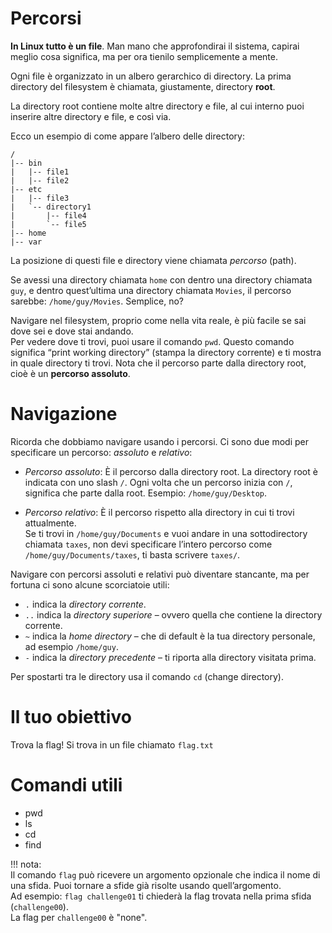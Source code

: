 # Percorsi

**In Linux tutto è un file**. Man mano che approfondirai il sistema, capirai meglio cosa significa, ma per ora tienilo semplicemente a mente.

Ogni file è organizzato in un albero gerarchico di directory. La prima directory del filesystem è chiamata, giustamente, directory **root**.

La directory root contiene molte altre directory e file, al cui interno puoi inserire altre directory e file, e così via.

Ecco un esempio di come appare l’albero delle directory:

```
/
|-- bin
|   |-- file1
|   |-- file2
|-- etc
|   |-- file3
|   `-- directory1
|       |-- file4
|       `-- file5
|-- home
|-- var
```


La posizione di questi file e directory viene chiamata *percorso* (path).

Se avessi una directory chiamata `home` con dentro una directory chiamata `guy`, e dentro quest’ultima una directory chiamata `Movies`, il percorso sarebbe: `/home/guy/Movies`. Semplice, no?

Navigare nel filesystem, proprio come nella vita reale, è più facile se sai dove sei e dove stai andando.  
Per vedere dove ti trovi, puoi usare il comando `pwd`. Questo comando significa “print working directory” (stampa la directory corrente) e ti mostra in quale directory ti trovi. Nota che il percorso parte dalla directory root, cioè è un **percorso assoluto**.


# Navigazione

Ricorda che dobbiamo navigare usando i percorsi. Ci sono due modi per specificare un percorso: *assoluto* e *relativo*:

- _Percorso assoluto_: È il percorso dalla directory root. La directory root è indicata con uno slash `/`. Ogni volta che un percorso inizia con `/`, significa che parte dalla root. Esempio: `/home/guy/Desktop`.

- _Percorso relativo_: È il percorso rispetto alla directory in cui ti trovi attualmente.  
  Se ti trovi in `/home/guy/Documents` e vuoi andare in una sottodirectory chiamata `taxes`, non devi specificare l’intero percorso come `/home/guy/Documents/taxes`, ti basta scrivere `taxes/`.

Navigare con percorsi assoluti e relativi può diventare stancante, ma per fortuna ci sono alcune scorciatoie utili:

- `.` indica la _directory corrente_.
- `..` indica la _directory superiore_ – ovvero quella che contiene la directory corrente.
- `~` indica la _home directory_ – che di default è la tua directory personale, ad esempio `/home/guy`.
- `-` indica la _directory precedente_ – ti riporta alla directory visitata prima.

Per spostarti tra le directory usa il comando `cd` (change directory).


# Il tuo obiettivo

Trova la flag! Si trova in un file chiamato `flag.txt`


# Comandi utili
- pwd
- ls
- cd
- find


!!! nota:  
    Il comando `flag` può ricevere un argomento opzionale che indica il nome di una sfida. Puoi tornare a sfide già risolte usando quell’argomento.  
    Ad esempio: `flag challenge01` ti chiederà la flag trovata nella prima sfida (`challenge00`).  
    La flag per `challenge00` è "none".
